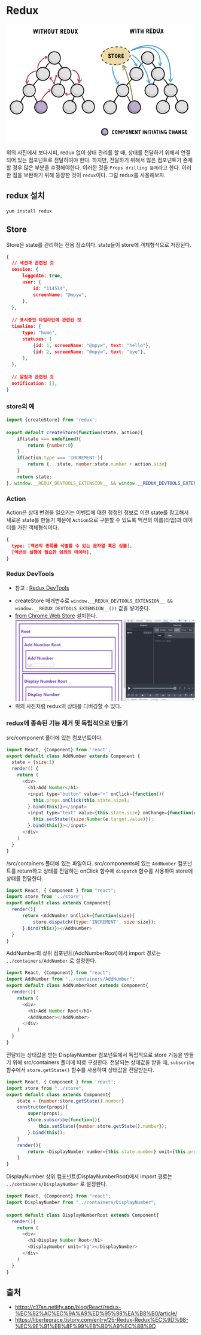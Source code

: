 # Redux
![redux](./images/redux.png)

위의 사진에서 보다시피, redux 없이 상태 관리를 할 때,
상태를 전달하기 위해서 연결되어 있는 컴포넌트로 전달하여야 한다.
하지만, 전달하기 위해서 많은 컴포넌트가 존재할 경우 많은 부분을 수정해야한다. 
이러한 것을 `Props drilling 문제`라고 한다.
이러한 점을 보완하기 위해 등장한 것이 `redux`이다. 그럼 redux를 사용해보자.

## redux 설치
`yum install redux`

## Store
Store은 state를 관리하는 전용 장소이다. state들이 store에 객체형식으로 저장된다.
```json
{
  // 세션과 관련된 것
  session: {
      loggedIn: true,
      user: {
          id: "114514",
          screenName: "@mpyw",
      },
  },
​
  // 표시중인 타임라인에 관련된 것
  timeline: {
      type: "home",
      statuses: [
          {id: 1, screenName: "@mpyw", text: "hello"},
          {id: 2, screenName: "@mpyw", text: "bye"},
      ],
  },
​
  // 알림과 관련된 것
  notification: [],
}
```
### store의 예
```javaScript
import {createStore} from 'redux';

export default createStore(function(state, action){
    if(state === undefined){
        return {number:0}
    }
    if(action.type === 'INCREMENT'){
        return {...state, number:state.number + action.size}
    }
    return state;
}, window.__REDUX_DEVTOOLS_EXTENSION__ && window.__REDUX_DEVTOOLS_EXTENSION__())
```
### Action
Action은 상태 변경을 일으키는 이벤트에 대한 정정인 정보로 이전 state를 참고해서 새로운 state를 만들기 때문에 `Action`으로 구분할 수 있도록 액션의 이름(타입)과 데이터를 가진 객체형식이다.
```json
{
  type: [액션의 종류를 식별할 수 있는 문자열 혹은 심볼],
  [액션의 실행에 필요한 임의의 데이터],
}
```
### Redux DevTools
* 참고 : [Redux DevTools](https://github.com/zalmoxisus/redux-devtools-extension)    
- createStore 매개변수로 `window.__REDUX_DEVTOOLS_EXTENSION__ && window.__REDUX_DEVTOOLS_EXTENSION__())` 값을 넣어준다. 
- [from Chrome Web Store](https://chrome.google.com/webstore/detail/redux-devtools/lmhkpmbekcpmknklioeibfkpmmfibljd) 설치한다.
![redux devtools](./images/redux-devtools.png)
- 위의 사진처럼 redux의 상태를 디버깅할 수 있다.

### redux에 종속된 기능 제거 및 독립적으로 만들기
src/component 폴더에 있는 컴포넌트이다.
```javaScript
import React, {Component} from 'react';
export default class AddNumber extends Component {
  state = {size:1}
  render() {
    return (
      <div>
        <h1>Add Number</h1>
        <input type="button" value="+" onClick={function(){
          this.props.onClick(this.state.size);
        }.bind(this)}></input>
        <input type="text" value={this.state.size} onChange={function(e){
          this.setState({size:Number(e.target.value)});
        }.bind(this)}></input>
      </div>
    )
  }
}
```
/src/containers 폴더에 있는 파일이다. src/components에 있는 `AddNumber` 컴포넌트를 return하고 상태를 전달하는 onClick 함수에 `dispatch` 함수를 사용하여 store에 상태를 전달한다.   
```javaScript
import React, { Component } from "react";
import store from '../store';
export default class extends Component{
  render(){
      return <AddNumber onClick={function(size){
          store.dispatch({type:'INCREMENT', size:size});
      }.bind(this)}></AddNumber>
  }
}
```
AddNumber의 상위 컴포넌트(AddNumberRoot)에서 import 경로는 `../containers/AddNumber` 로 설정한다.
```javaScript
import React, {Component} from "react";
import AddNumber from "../containers/AddNumber";
export default class AddNumberRoot extends Component{
  render(){
    return (
      <div>
        <h1>Add Number Root</h1>
        <AddNumber></AddNumber>
      </div>
    )
  }
}
```
전달되는 상태값을 받는 DisplayNumber 컴포넌트에서 독립적으로 store 기능을 만들기 위해
src/containers 폴더에 따로 구성한다. 전달되는 상태값을 받을 때, `subscribe` 함수에서 
`store.getState()` 함수를 사용하여 상태값을 전달받는다.
```javaScript
import React, { Component } from 'react';
import store from "../store";
export default class extends Component{
    state = {number:store.getState().number}
    constructor(props){
        super(props);
        store.subscribe(function(){
            this.setState({number:store.getState().number});
        }.bind(this));
    }
    render(){
        return <DisplayNumber number={this.state.number} unit={this.props.unit}></DisplayNumber>
    }
}
```
DisplayNumber 상위 컴포넌트(DisplayNumberRoot)에서 import 경로는 `../containers/DisplayNumber` 로 설정한다.
```javaScript
import React, {Component} from "react";
import DisplayNumber from "../containers/DisplayNumber";

export default class DisplayNumberRoot extends Component{
  render(){
    return (
      <div>
        <h1>Display Number Root</h1>
        <DisplayNumber unit="kg"></DisplayNumber>
      </div>
    )
  }
}
```

## 출처
* https://c17an.netlify.app/blog/React/redux-%EC%82%AC%EC%9A%A9%ED%95%98%EA%B8%B0/article/
* https://libertegrace.tistory.com/entry/25-Redux-Redux%EC%9D%98-%EC%9E%91%EB%8F%99%EB%B0%A9%EC%8B%9D
